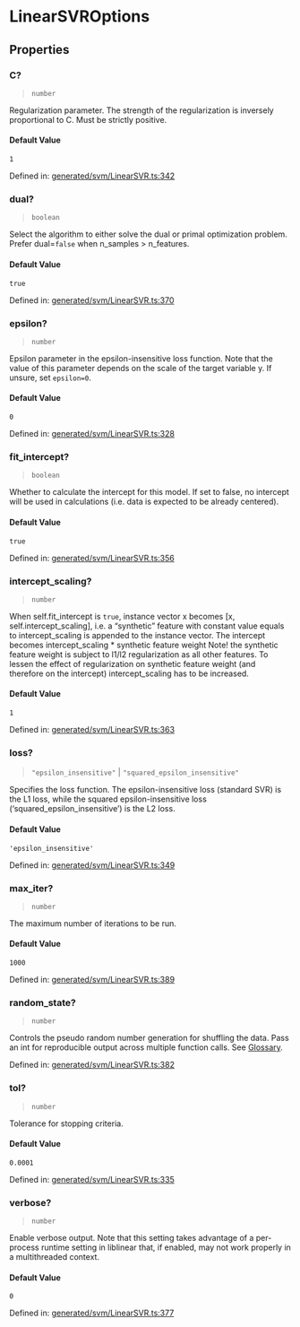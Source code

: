 # LinearSVROptions

## Properties

### C?

> `number`

Regularization parameter. The strength of the regularization is inversely proportional to C. Must be strictly positive.

#### Default Value

`1`

Defined in:  [generated/svm/LinearSVR.ts:342](https://github.com/transitive-bullshit/scikit-learn-ts/blob/b59c1ff/packages/sklearn/src/generated/svm/LinearSVR.ts#L342)

### dual?

> `boolean`

Select the algorithm to either solve the dual or primal optimization problem. Prefer dual=`false` when n\_samples > n\_features.

#### Default Value

`true`

Defined in:  [generated/svm/LinearSVR.ts:370](https://github.com/transitive-bullshit/scikit-learn-ts/blob/b59c1ff/packages/sklearn/src/generated/svm/LinearSVR.ts#L370)

### epsilon?

> `number`

Epsilon parameter in the epsilon-insensitive loss function. Note that the value of this parameter depends on the scale of the target variable y. If unsure, set `epsilon=0`.

#### Default Value

`0`

Defined in:  [generated/svm/LinearSVR.ts:328](https://github.com/transitive-bullshit/scikit-learn-ts/blob/b59c1ff/packages/sklearn/src/generated/svm/LinearSVR.ts#L328)

### fit\_intercept?

> `boolean`

Whether to calculate the intercept for this model. If set to false, no intercept will be used in calculations (i.e. data is expected to be already centered).

#### Default Value

`true`

Defined in:  [generated/svm/LinearSVR.ts:356](https://github.com/transitive-bullshit/scikit-learn-ts/blob/b59c1ff/packages/sklearn/src/generated/svm/LinearSVR.ts#L356)

### intercept\_scaling?

> `number`

When self.fit\_intercept is `true`, instance vector x becomes \[x, self.intercept\_scaling\], i.e. a “synthetic” feature with constant value equals to intercept\_scaling is appended to the instance vector. The intercept becomes intercept\_scaling \* synthetic feature weight Note! the synthetic feature weight is subject to l1/l2 regularization as all other features. To lessen the effect of regularization on synthetic feature weight (and therefore on the intercept) intercept\_scaling has to be increased.

#### Default Value

`1`

Defined in:  [generated/svm/LinearSVR.ts:363](https://github.com/transitive-bullshit/scikit-learn-ts/blob/b59c1ff/packages/sklearn/src/generated/svm/LinearSVR.ts#L363)

### loss?

> `"epsilon_insensitive"` \| `"squared_epsilon_insensitive"`

Specifies the loss function. The epsilon-insensitive loss (standard SVR) is the L1 loss, while the squared epsilon-insensitive loss (‘squared\_epsilon\_insensitive’) is the L2 loss.

#### Default Value

`'epsilon_insensitive'`

Defined in:  [generated/svm/LinearSVR.ts:349](https://github.com/transitive-bullshit/scikit-learn-ts/blob/b59c1ff/packages/sklearn/src/generated/svm/LinearSVR.ts#L349)

### max\_iter?

> `number`

The maximum number of iterations to be run.

#### Default Value

`1000`

Defined in:  [generated/svm/LinearSVR.ts:389](https://github.com/transitive-bullshit/scikit-learn-ts/blob/b59c1ff/packages/sklearn/src/generated/svm/LinearSVR.ts#L389)

### random\_state?

> `number`

Controls the pseudo random number generation for shuffling the data. Pass an int for reproducible output across multiple function calls. See [Glossary](../../glossary.html#term-random_state).

Defined in:  [generated/svm/LinearSVR.ts:382](https://github.com/transitive-bullshit/scikit-learn-ts/blob/b59c1ff/packages/sklearn/src/generated/svm/LinearSVR.ts#L382)

### tol?

> `number`

Tolerance for stopping criteria.

#### Default Value

`0.0001`

Defined in:  [generated/svm/LinearSVR.ts:335](https://github.com/transitive-bullshit/scikit-learn-ts/blob/b59c1ff/packages/sklearn/src/generated/svm/LinearSVR.ts#L335)

### verbose?

> `number`

Enable verbose output. Note that this setting takes advantage of a per-process runtime setting in liblinear that, if enabled, may not work properly in a multithreaded context.

#### Default Value

`0`

Defined in:  [generated/svm/LinearSVR.ts:377](https://github.com/transitive-bullshit/scikit-learn-ts/blob/b59c1ff/packages/sklearn/src/generated/svm/LinearSVR.ts#L377)
